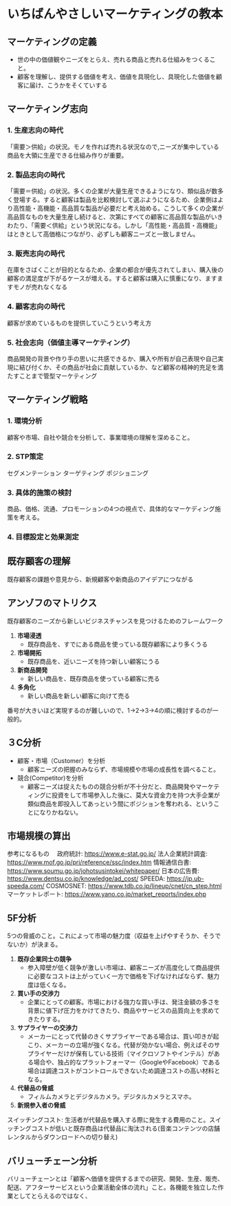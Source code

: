 
# いちばんやさしいマーケティングの教本

## マーケティングの定義
- 世の中の価値観やニーズをとらえ、売れる商品と売れる仕組みをつくること。
- 顧客を理解し、提供する価値を考え、価値を具現化し、具現化した価値を顧客に届け、こうかをそくていする

## マーケティング志向

### 1. 生産志向の時代
「需要＞供給」の状況。モノを作れば売れる状況なので,ニーズが集中している商品を大領に生産できる仕組み作りが重要。

### 2. 製品志向の時代
「需要＝供給」の状況。多くの企業が大量生産できるようになり、類似品が数多く登場する。すると顧客は製品を比較検討して選ぶようになるため、企業側はより高性能・高機能・高品質な製品が必要だと考え始める。こうして多くの企業が高品質なものを大量生産し続けると、次第にすべての顧客に高品質な製品がいきわたり、「需要＜供給」という状況になる。しかし「高性能・高品質・高機能」はときとして高価格につながり、必ずしも顧客ニーズと一致しません。

### 3. 販売志向の時代
在庫をさばくことが目的となるため、企業の都合が優先されてしまい、購入後の顧客の満足度が下がるケースが増える。すると顧客は購入に慎重になり、ますますモノが売れなくなる

### 4. 顧客志向の時代
顧客が求めているものを提供していこうという考え方

### 5. 社会志向（価値主導マーケティング）
商品開発の背景や作り手の思いに共感できるか、購入や所有が自己表現や自己実現に結び付くか、その商品が社会に貢献しているか、など顧客の精神的充足を満たすことまで管型マーケティング

## マーケティング戦略

### 1. 環境分析
顧客や市場、自社や競合を分析して、事業環境の理解を深めること。

### 2. STP策定
セグメンテーション
ターゲティング
ポジショニング

### 3. 具体的施策の検討
商品、価格、流通、プロモーションの4つの視点で、具体的なマーケディング施策を考える。

### 4. 目標設定と効果測定

## 既存顧客の理解
既存顧客の課題や意見から、新規顧客や新商品のアイデアにつながる

## アンゾフのマトリクス
既存顧客のニーズから新しいビジネスチャンスを見つけるためのフレームワーク

1. **市場浸透**
    - 既存商品を、すでにある商品を使っている既存顧客により多くうる
2. **市場開拓**
    - 既存商品を、近いニーズを持つ新しい顧客にうる
3. **新商品開発**
    - 新しい商品を、既存商品を使っている顧客に売る
4. **多角化**
    - 新しい商品を新しい顧客に向けて売る

番号が大きいほど実現するのが難しいので、1→2→3→4の順に検討するのが一般的。

## ３C分析
- 顧客・市場（Customer）を分析
    - 顧客ニーズの把握のみならず、市場規模や市場の成長性を調べること。
- 競合(Competitor)を分析
    - 顧客ニーズは捉えたものの競合分析が不十分だと、商品開発やマーケティングに投資をして市場参入した後に、莫大な資金力を持つ大手企業が類似商品を即投入してあっという間にポジションを奪われる、ということになりかねない。

## 市場規模の算出
参考になるもの
　政府統計: https://www.e-stat.go.jp/
  法人企業統計調査: https://www.mof.go.jp/pri/reference/ssc/index.htm
  情報通信白書: https://www.soumu.go.jp/johotsusintokei/whitepaper/
  日本の広告費: https://www.dentsu.co.jp/knowledge/ad_cost/
  SPEEDA: https://jp.ub-speeda.com/
  COSMOSNET: https://www.tdb.co.jp/lineup/cnet/cn_step.html
  マーケットレポート: https://www.yano.co.jp/market_reports/index.php

## 5F分析

5つの脅威のこと。これによって市場の魅力度（収益を上げやすそうか、そうでないか）が決まる。

1. **既存企業同士の競争**
    - 参入障壁が低く競争が激しい市場は、顧客ニーズが高度化して商品提供に必要なコストは上がっていく一方で価格を下げなければならず、魅力度は低くなる。
2. **買い手の交渉力**
    - 企業にとっての顧客。市場における強力な買い手は、発注金額の多さを背景に値下げ圧力をかけてきたり、商品やサービスの品質向上を求めてきたりする。
3. **サプライヤーの交渉力**
    - メーカーにとって代替のきくサプライヤーである場合は、買い叩きが起こり、メーカーの立場が強くなる。代替が効かない場合、例えばそのサプライヤーだけが保有している技術（マイクロソフトやインテル）がある場合や、独占的なプラットフォーマー（GoogleやFacebook）である場合は調達コストがコントロールできないため調達コストの高い材料となる。
4. **代替品の脅威**
    - フィルムカメラとデジタルカメラ。デジタルカメラとスマホ。
5. **新規参入者の脅威**

スイッチングコスト: 生活者が代替品を購入する際に発生する費用のこと。スイッチングコストが低いと既存商品は代替品に淘汰される(音楽コンテンツの店舗レンタルからダウンロードへの切り替え)

## バリューチェーン分析

バリューチェーンとは「顧客へ価値を提供するまでの研究、開発、生産、販売、配送、アフターサービスという企業活動全体の流れ」こと。各機能を独立した作業としてとらえるのではなく、


